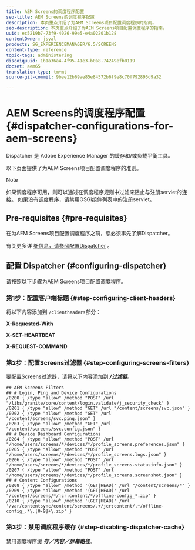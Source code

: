 ```yaml
---
title: AEM Screens的调度程序配置
seo-title: AEM Screens的调度程序配置
description: 本页重点介绍了为AEM Screens项目配置调度程序的指南。
seo-description: 本页重点介绍了为AEM Screens项目配置调度程序的指南。
uuid: ec5219b7-73f9-4026-99e5-e4a02201b128
contentOwner: jsyal
products: SG_EXPERIENCEMANAGER/6.5/SCREENS
content-type: reference
topic-tags: administering
discoiquuid: 1b1a36a4-4f95-41e3-b0a8-74249efb0119
docset: aem65
translation-type: tm+mt
source-git-commit: 9bee12b69ae85e84572b6f9e8c70f792895d9a32

---
```



# AEM Screens的调度程序配置{#dispatcher-configurations-for-aem-screens}

Dispatcher 是 Adobe Experience Manager 的缓存和/或负载平衡工具。

以下页面提供了为AEM Screens项目配置调度程序的准则。

>[!NOTE]
>如果调度程序可用，则可以通过在调度程序规则中过滤来阻止与注册servlet的连接。
>如果没有调度程序，请禁用OSGi组件列表中的注册servlet。

## Pre-requisites {#pre-requisites}

在为AEM Screens项目配置调度程序之前，您必须事先了解Dispatcher。

有关更多详 [细信息，请参阅配置Dispatcher](https://docs.adobe.com/content/help/en/experience-manager-dispatcher/using/configuring/dispatcher-configuration.html) 。

## 配置 Dispatcher {#configuring-dispatcher}

请按照以下步骤为AEM Screens项目配置调度程序。

### 第1步：配置客户端标题 {#step-configuring-client-headers}

将以下内容添加到 `/clientheaders`部分：

**X-Requested-With**

**X-SET-HEARTBEAT**

**X-REQUEST-COMMAND**

### 第2步：配置Screens过滤器 {#step-configuring-screens-filters}

要配置Screens过滤器，请将以下内容添加到 ***/过滤器&#x200B;***。

```
## AEM Screens Filters
## # Login, Ping and Device Configurations
/0200 { /type "allow" /method "POST" /url "/libs/granite/core/content/login.validate/j_security_check" }
/0201 { /type "allow" /method "GET" /url "/content/screens/svc.json" }
/0202 { /type "allow" /method "GET" /url "/content/screens/svc.ping.json" }
/0203 { /type "allow" /method "GET" /url "/content/screens/svc.config.json" }
## # Device Dashboard Configurations
/0204 { /type "allow" /method "POST" /url "/home/users/screens/*/devices/*/profile_screens.preferences.json" }
/0205 { /type "allow" /method "POST" /url "/home/users/screens/*/devices/*/profile_screens.logs.json" }
/0206 { /type "allow" /method "POST" /url "/home/users/screens/*/devices/*/profile_screens.statusinfo.json" }
/0207 { /type "allow" /method "POST" /url "/home/users/screens/*/devices/*/profile_screens.screenshot.json" }
## # Content Configurations
/0208 { /type "allow" /method '(GET|HEAD)' /url "/content/screens/*" }
/0209 { /type "allow" /method '(GET|HEAD)' /url "/content/screens/*/jcr:content/*/offline-config_*.zip" }
/0210 { /type "allow" /method '(GET|HEAD)' /url '/var/contentsync/content/screens/.+/jcr:content/.+/offline-config_.*\.[0-9]+\.zip' }
```

### 第3步：禁用调度程序缓存 {#step-disabling-dispatcher-cache}

禁用调度程序缓 ***存／内容／屏幕路径&#x200B;***。
